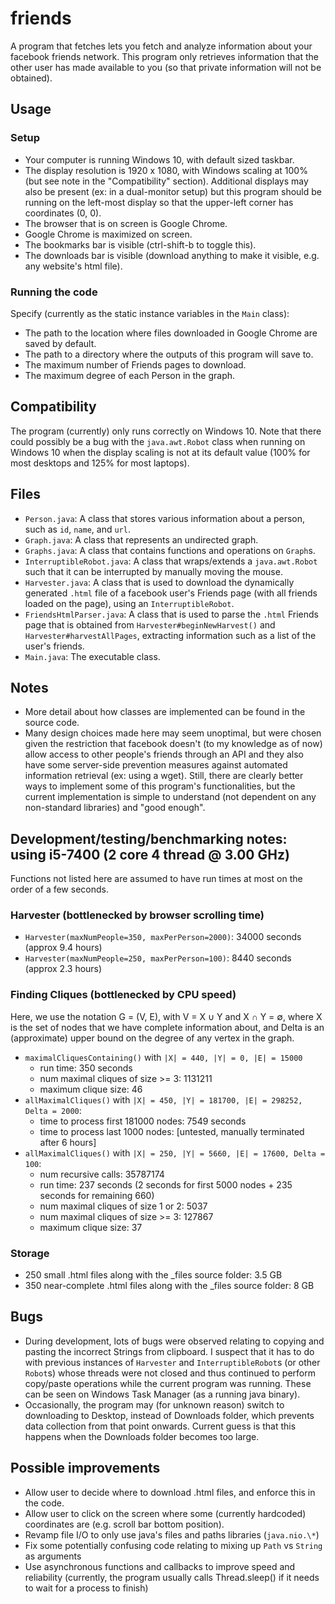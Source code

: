 # friends
A program that fetches lets you fetch and analyze information about your facebook friends network. This program only retrieves information that the other user has made available to you (so that private information will not be obtained).

## Usage
### Setup
- Your computer is running Windows 10, with default sized taskbar.
- The display resolution is 1920 x 1080, with Windows scaling at 100% (but see note in the "Compatibility" section). Additional displays may also be present (ex: in a dual-monitor setup) but this program should be running on the left-most display so that the upper-left corner has coordinates (0, 0).
- The browser that is on screen is Google Chrome.
- Google Chrome is maximized on screen.
- The bookmarks bar is visible (ctrl-shift-b to toggle this).
- The downloads bar is visible (download anything to make it visible, e.g. any website's html file).

### Running the code
Specify (currently as the static instance variables in the `Main` class):
- The path to the location where files downloaded in Google Chrome are saved by default.
- The path to a directory where the outputs of this program will save to.
- The maximum number of Friends pages to download.
- The maximum degree of each Person in the graph.

## Compatibility
The program (currently) only runs correctly on Windows 10. Note that there could possibly be a bug with the `java.awt.Robot` class when running on Windows 10 when the display scaling is not at its default value (100% for most desktops and 125% for most laptops).

## Files
- `Person.java`: A class that stores various information about a person, such as `id`, `name`, and `url`.
- `Graph.java`: A class that represents an undirected graph.
- `Graphs.java`: A class that contains functions and operations on `Graph`s.
- `InterruptibleRobot.java`: A class that wraps/extends a `java.awt.Robot` such that it can be interrupted by manually moving the mouse.
- `Harvester.java`: A class that is used to download the dynamically generated `.html` file of a facebook user's Friends page (with all friends loaded on the page), using an `InterruptibleRobot`.
- `FriendsHtmlParser.java`: A class that is used to parse the `.html` Friends page that is obtained from `Harvester#beginNewHarvest()` and `Harvester#harvestAllPages`, extracting information such as a list of the user's friends.
- `Main.java`: The executable class.

## Notes
- More detail about how classes are implemented can be found in the source code.
- Many design choices made here may seem unoptimal, but were chosen given the restriction that facebook doesn't (to my knowledge as of now) allow access to other people's friends through an API and they also have some server-side prevention measures against automated information retrieval (ex: using a wget). Still, there are clearly better ways to implement some of this program's functionalities, but the current implementation is simple to understand (not dependent on any non-standard libraries) and "good enough".

## Development/testing/benchmarking notes: using i5-7400 (2 core 4 thread @ 3.00 GHz)
Functions not listed here are assumed to have run times at most on the order of a few seconds.
### Harvester (bottlenecked by browser scrolling time)
- `Harvester(maxNumPeople=350, maxPerPerson=2000)`: 34000 seconds (approx 9.4 hours)
- `Harvester(maxNumPeople=250, maxPerPerson=100)`: 8440 seconds (approx 2.3 hours)
### Finding Cliques (bottlenecked by CPU speed)
Here, we use the notation G = (V, E), with V = X ∪ Y and X ∩ Y = ∅, where X is the set of nodes that we have complete information about, and Delta is an (approximate) upper bound on the degree of any vertex in the graph.
- `maximalCliquesContaining()` with `|X| = 440, |Y| = 0, |E| = 15000`
  - run time: 350 seconds
  - num maximal cliques of size >= 3: 1131211
  - maximum clique size: 46
- `allMaximalCliques()` with `|X| = 450, |Y| = 181700, |E| = 298252, Delta = 2000`:
  - time to process first 181000 nodes: 7549 seconds
  - time to process last 1000 nodes: [untested, manually terminated after 6 hours]
- `allMaximalCliques()` with `|X| = 250, |Y| = 5660, |E| = 17600, Delta = 100`:
  - num recursive calls: 35787174
  - run time: 237 seconds (2 seconds for first 5000 nodes + 235 seconds for remaining 660)
  - num maximal cliques of size 1 or 2: 5037
  - num maximal cliques of size >= 3: 127867
  - maximum clique size: 37

### Storage
- 250 small .html files along with the _files source folder: 3.5 GB
- 350 near-complete .html files along with the _files source folder: 8 GB

## Bugs
- During development, lots of bugs were observed relating to copying and pasting the incorrect Strings from clipboard. I suspect that it has to do with previous instances of `Harvester` and `InterruptibleRobot`s (or other `Robot`s) whose threads were not closed and thus continued to perform copy/paste operations while the current program was running. These can be seen on Windows Task Manager (as a running java binary).
- Occasionally, the program may (for unknown reason) switch to downloading to Desktop, instead of Downloads folder, which prevents data collection from that point onwards. Current guess is that this happens when the Downloads folder becomes too large.

## Possible improvements
- Allow user to decide where to download .html files, and enforce this in the code.
- Allow user to click on the screen where some (currently hardcoded) coordinates are (e.g. scroll bar bottom position).
- Revamp file I/O to only use java's files and paths libraries (`java.nio.\*`)
- Fix some potentially confusing code relating to mixing up `Path` vs `String` as arguments
- Use asynchronous functions and callbacks to improve speed and reliability (currently, the program usually calls Thread.sleep() if it needs to wait for a process to finish)